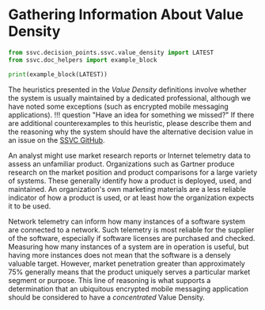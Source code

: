 # Gathering Information About Value Density

```python exec="true" idprefix=""
from ssvc.decision_points.ssvc.value_density import LATEST
from ssvc.doc_helpers import example_block

print(example_block(LATEST))
```

The heuristics presented in the *Value Density* definitions involve whether the system is usually maintained by a dedicated professional, although we have noted some exceptions (such as encrypted mobile messaging applications).
!!! question "Have an idea for something we missed?"
    If there are additional counterexamples to this heuristic, please describe them and the reasoning why the system should have the alternative decision value in an issue on the [SSVC GitHub](https://github.com/CERTCC/SSVC/issues).

An analyst might use market research reports or Internet telemetry data to assess an unfamiliar product.
Organizations such as Gartner produce research on the market position and product comparisons for a large variety of systems.
These generally identify how a product is deployed, used, and maintained.
An organization's own marketing materials are a less reliable indicator of how a product is used, or at least how the organization expects it to be used.

Network telemetry can inform how many instances of a software system are connected to a network.
Such telemetry is most reliable for the supplier of the software, especially if software licenses are purchased and checked.
Measuring how many instances of a system are in operation is useful, but having more instances does not mean that the software is a densely valuable target.
However, market penetration greater than approximately 75% generally means that the product uniquely serves a particular market segment or purpose.
This line of reasoning is what supports a determination that an ubiquitous encrypted mobile messaging application should be considered to have a *concentrated* Value Density.
